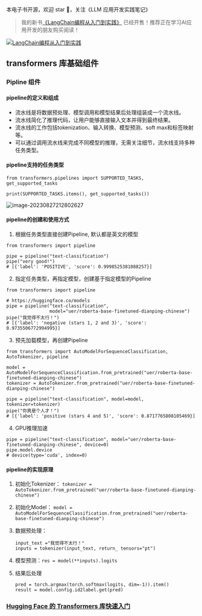 本电子书开源，欢迎 star 🌟，关注《LLM 应用开发实践笔记》

> 我的新书[《LangChain编程从入门到实践》](https://u.jd.com/V8pkqFY) 已经开售！推荐正在学习AI应用开发的朋友购买阅读！

 [![LangChain编程从入门到实践](../../images/langchain-book.jpg "LangChain编程从入门到实践")](https://u.jd.com/V8pkqFY)

## transformers 库基础组件


### Pipline 组件

#### pipeline的定义和组成

- 流水线是将数据预处理、模型调用和模型结果后处理组装成一个流水线。
- 流水线简化了推理代码，让用户能够直接输入文本并得到最终结果。
- 流水线的工作包括tokenization、输入转换、模型预测、soft max和标签映射等。
- 可以通过调用流水线来完成不同模型的推理，无需关注细节，流水线支持多种任务类型。

#### pipeline支持的任务类型

```
from transformers.pipelines import SUPPORTED_TASKS, get_supported_tasks

print(SUPPORTED_TASKS.items(), get_supported_tasks())
```

![image-20230827212802627](https://s2.loli.net/2023/08/27/bRksWOhtHNEmBof.png)

#### pipeline的创建和使用方式

1. 根据任务类型直接创建Pipeline, 默认都是英文的模型

```
from transformers import pipeline

pipe = pipeline("text-classification")
pipe("very good!")
# [{'label': 'POSITIVE', 'score': 0.9998525381088257}]
```

2. 指定任务类型，再指定模型，创建基于指定模型的Pipeline

```
from transformers import pipeline

# https://huggingface.co/models
pipe = pipeline("text-classification", 
                model="uer/roberta-base-finetuned-dianping-chinese")
pipe("我觉得不太行！")
# [{'label': 'negative (stars 1, 2 and 3)', 'score': 0.9735506772994995}]
```

3. 预先加载模型，再创建Pipeline

```
from transformers import AutoModelForSequenceClassification, AutoTokenizer, pipeline

model = AutoModelForSequenceClassification.from_pretrained("uer/roberta-base-finetuned-dianping-chinese")
tokenizer = AutoTokenizer.from_pretrained("uer/roberta-base-finetuned-dianping-chinese")

pipe = pipeline("text-classification", model=model, tokenizer=tokenizer)
pipe("你真是个人才！")
# [{'label': 'positive (stars 4 and 5)', 'score': 0.8717765808105469}]
```

4. GPU推理加速

```
pipe = pipeline("text-classification", model="uer/roberta-base-finetuned-dianping-chinese", device=0)
pipe.model.device
# device(type='cuda', index=0)
```

#### pipeline的实现原理

1. 初始化Tokenizer：  `tokenizer = AutoTokenizer.from_pretrained("uer/roberta-base-finetuned-dianping-chinese")`
2. 初始化Model： `model = AutoModelForSequenceClassification.from_pretrained("uer/roberta-base-finetuned-dianping-chinese")`

3. 数据预处理：

   ```
   input_text ="我觉得不太行！"
   inputs = tokenizer(input_text, return_ tensors="pt")
   ```

4. 模型预测：`res = model(**inputs).logits`

5. 结果后处理

   ```
   pred = torch.argmax(torch.softmax(logits, dim=-1)).item()
   result = model.config.id2label.get(pred)
   ```

### [Hugging Face 的 Transformers 库快速入门](https://xiaosheng.blog/archive?tag=Transformers)